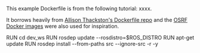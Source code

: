 This example Dockerfile is from the following tutorial: xxxx.

It borrows heavily from [Allison Thackston's Dockerfile repo](https://github.com/athackst/dockerfiles) and the [OSRF Docker images](https://github.com/osrf/docker_images) were also used for inspiration.



RUN cd dev_ws
RUN rosdep update --rosdistro=$ROS_DISTRO
RUN apt-get update
RUN rosdep install --from-paths src --ignore-src -r -y
